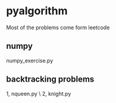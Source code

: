 # pyalgorithm

Most of the problems come form leetcode

## numpy
numpy_exercise.py

## backtracking problems
1, nqueen.py \\
2, knight.py
